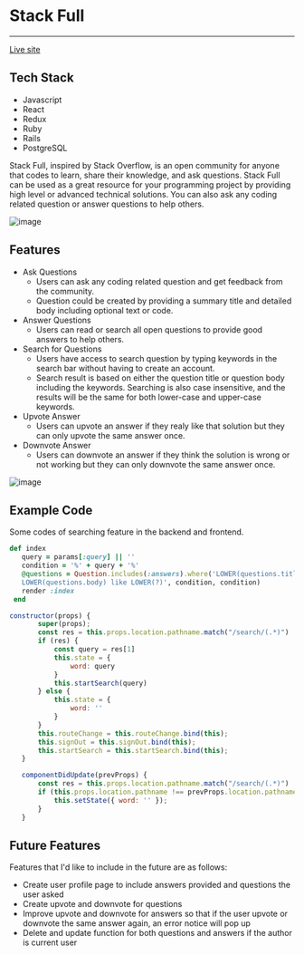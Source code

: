 # Stack Full
____________________________________________________________________________________________________________________________

[Live site](https://stack-full.herokuapp.com/#/)

## Tech Stack

* Javascript
* React
* Redux
* Ruby
* Rails
* PostgreSQL

Stack Full, inspired by Stack Overflow, is an open community for anyone that codes to learn, share their knowledge, and ask questions. Stack Full can be used as a great resource for your programming project by providing high level or advanced technical solutions. You can also ask any coding related question or answer questions to help others.

![image](https://user-images.githubusercontent.com/53238880/72637324-e2c6d780-3915-11ea-93d0-239616688055.png)

## Features

* Ask Questions
  * Users can ask any coding related question and get feedback from the community.
  * Question could be created by providing a summary title and detailed body including optional text or code.
* Answer Questions
  * Users can read or search all open questions to provide good answers to help others.
* Search for Questions
  * Users have access to search question by typing keywords in the search bar without having to create an account.
  * Search result is based on either the question title or question body including the keywords. Searching is also case         insensitive, and the results will be the same for both lower-case and upper-case keywords.
* Upvote Answer
  * Users can upvote an answer if they realy like that solution but they can only upvote the same answer once.
* Downvote Answer 
  * Users can downvote an answer if they think the solution is wrong or not working but they can only downvote the same         answer once.

![image](https://user-images.githubusercontent.com/53238880/72640029-dcd3f500-391b-11ea-805b-b94d0d34bff6.png)

## Example Code

Some codes of searching feature in the backend and frontend.

```ruby
def index
   query = params[:query] || ''
   condition = '%' + query + '%'
   @questions = Question.includes(:answers).where('LOWER(questions.title) like LOWER(?) or
   LOWER(questions.body) like LOWER(?)', condition, condition)
   render :index 
 end
 ```
 
 ```javascript
 constructor(props) {
        super(props);
        const res = this.props.location.pathname.match("/search/(.*)")
        if (res) {
            const query = res[1]
            this.state = {
                word: query
            }
            this.startSearch(query)
        } else {
            this.state = {
                word: ''
            }
        }
        this.routeChange = this.routeChange.bind(this);
        this.signOut = this.signOut.bind(this);
        this.startSearch = this.startSearch.bind(this);
    }

    componentDidUpdate(prevProps) {
        const res = this.props.location.pathname.match("/search/(.*)")
        if (this.props.location.pathname !== prevProps.location.pathname && !res) {
            this.setState({ word: '' });
        }
    }
 ```

## Future Features

Features that I'd like to include in the future are as follows:

* Create user profile page to include answers provided and questions the user asked
* Create upvote and downvote for questions
* Improve upvote and downvote for answers so that if the user upvote or downvote the same answer again, an error notice will   pop up
* Delete and update function for both questions and answers if the author is current user

  
